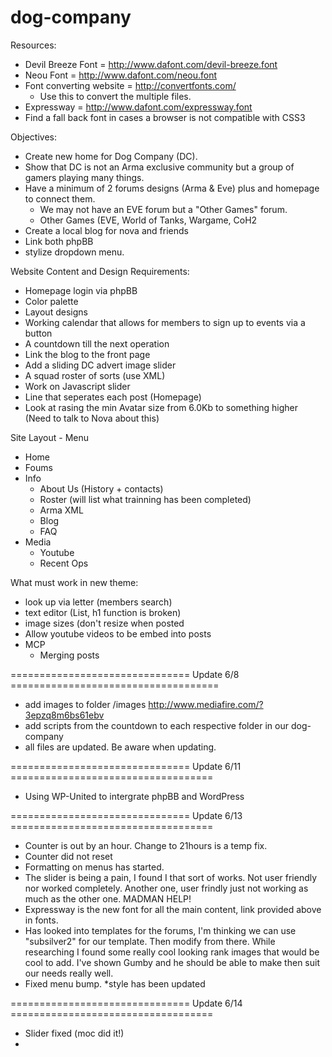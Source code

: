 dog-company
===========
Resources:
- Devil Breeze Font = http://www.dafont.com/devil-breeze.font
- Neou Font = http://www.dafont.com/neou.font
- Font converting website = http://convertfonts.com/
  - Use this to convert the multiple files.
- Expressway = http://www.dafont.com/expressway.font
- Find a fall back font in cases a browser is not compatible with CSS3

Objectives:
- Create new home for Dog Company (DC).
- Show that DC is not an Arma exclusive community but a group of gamers playing many things.
- Have a minimum of 2 forums designs (Arma & Eve) plus and homepage to connect them.
  - We may not have an EVE forum but a "Other Games" forum.
  - Other Games (EVE, World of Tanks, Wargame, CoH2
- Create a local blog for nova and friends
- Link both phpBB
- stylize dropdown menu.

Website Content and Design Requirements:
- Homepage login via phpBB
- Color palette
- Layout designs
- Working calendar that allows for members to sign up to events via a button
- A countdown till the next operation
- Link the blog to the front page
- Add a sliding DC advert image slider
- A squad roster of sorts (use XML)
- Work on Javascript slider
- Line that seperates each post (Homepage)
- Look at rasing the min Avatar size from 6.0Kb to something higher (Need to talk to Nova about this)

Site Layout - Menu
- Home
- Foums
- Info
  - About Us (History + contacts)
  - Roster (will list what trainning has been completed)
  - Arma XML
  - Blog
  - FAQ
- Media
  - Youtube
  - Recent Ops


What must work in new theme:
- look up via letter (members search)
- text editor (List, h1 function is broken)
- image sizes (don't resize when posted
- Allow youtube videos to be embed into posts
- MCP
  - Merging posts


=============================== Update 6/8 ====================================

- add images to folder /images http://www.mediafire.com/?3epzq8m6bs61ebv
- add scripts from the countdown to each respective folder in our dog-company
- all files are updated. Be aware when updating.


=============================== Update 6/11 ===================================

- Using WP-United to intergrate phpBB and WordPress

=============================== Update 6/13 ===================================

- Counter is out by an hour. Change to 21hours is a temp fix.
- Counter did not reset
- Formatting on menus has started.
- The slider is being a pain, I found I that sort of works. Not user friendly nor worked completely. Another one, user frindly just not working as much as the other one. MADMAN HELP!
- Expressway is the new font for all the main content, link provided above in fonts.
- Has looked into templates for the forums, I'm thinking we can use "subsilver2" for our template. Then modify from there. While researching I found some really cool looking rank images that would be cool to add. I've shown Gumby and he should be able to make then suit our needs really well.
- Fixed menu bump. *style has been updated

=============================== Update 6/14 ===================================

- Slider fixed (moc did it!)
- 






